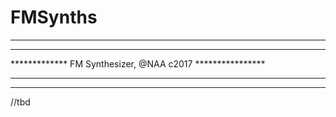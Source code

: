 # FMSynths
*********************************************************
*********************************************************
************* FM Synthesizer, @NAA c2017 ****************
*********************************************************
*********************************************************

//tbd